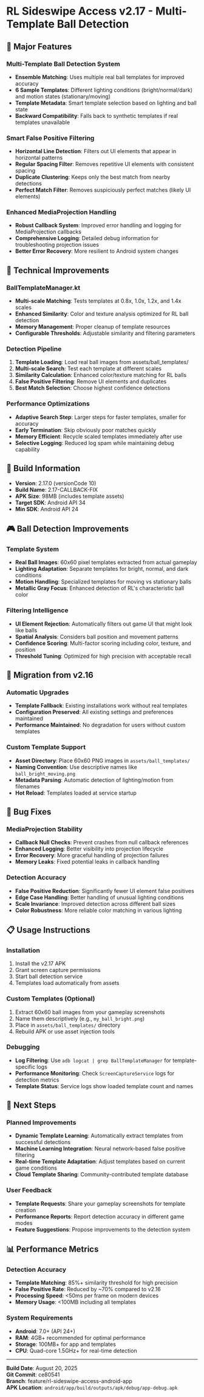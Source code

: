 # RL Sideswipe Access v2.17 - Multi-Template Ball Detection

## 🎯 Major Features

### Multi-Template Ball Detection System
- **Ensemble Matching**: Uses multiple real ball templates for improved accuracy
- **6 Sample Templates**: Different lighting conditions (bright/normal/dark) and motion states (stationary/moving)
- **Template Metadata**: Smart template selection based on lighting and ball state
- **Backward Compatibility**: Falls back to synthetic templates if real templates unavailable

### Smart False Positive Filtering
- **Horizontal Line Detection**: Filters out UI elements that appear in horizontal patterns
- **Regular Spacing Filter**: Removes repetitive UI elements with consistent spacing
- **Duplicate Clustering**: Keeps only the best match from nearby detections
- **Perfect Match Filter**: Removes suspiciously perfect matches (likely UI elements)

### Enhanced MediaProjection Handling
- **Robust Callback System**: Improved error handling and logging for MediaProjection callbacks
- **Comprehensive Logging**: Detailed debug information for troubleshooting projection issues
- **Better Error Recovery**: More resilient to Android system changes

## 🔧 Technical Improvements

### BallTemplateManager.kt
- **Multi-scale Matching**: Tests templates at 0.8x, 1.0x, 1.2x, and 1.4x scales
- **Enhanced Similarity**: Color and texture analysis optimized for RL ball detection
- **Memory Management**: Proper cleanup of template resources
- **Configurable Thresholds**: Adjustable similarity and filtering parameters

### Detection Pipeline
1. **Template Loading**: Load real ball images from assets/ball_templates/
2. **Multi-scale Search**: Test each template at different scales
3. **Similarity Calculation**: Enhanced color/texture matching for RL balls
4. **False Positive Filtering**: Remove UI elements and duplicates
5. **Best Match Selection**: Choose highest confidence detections

### Performance Optimizations
- **Adaptive Search Step**: Larger steps for faster templates, smaller for accuracy
- **Early Termination**: Skip obviously poor matches quickly
- **Memory Efficient**: Recycle scaled templates immediately after use
- **Selective Logging**: Reduced log spam while maintaining debug capability

## 📱 Build Information

- **Version**: 2.17.0 (versionCode 10)
- **Build Name**: 2.17-CALLBACK-FIX
- **APK Size**: 98MB (includes template assets)
- **Target SDK**: Android API 34
- **Min SDK**: Android API 24

## 🎮 Ball Detection Improvements

### Template System
- **Real Ball Images**: 60x60 pixel templates extracted from actual gameplay
- **Lighting Adaptation**: Separate templates for bright, normal, and dark conditions
- **Motion Handling**: Specialized templates for moving vs stationary balls
- **Metallic Gray Focus**: Enhanced detection of RL's characteristic ball color

### Filtering Intelligence
- **UI Element Rejection**: Automatically filters out game UI that might look like balls
- **Spatial Analysis**: Considers ball position and movement patterns
- **Confidence Scoring**: Multi-factor scoring including color, texture, and position
- **Threshold Tuning**: Optimized for high precision with acceptable recall

## 🔄 Migration from v2.16

### Automatic Upgrades
- **Template Fallback**: Existing installations work without real templates
- **Configuration Preserved**: All existing settings and preferences maintained
- **Performance Maintained**: No degradation for users without custom templates

### Custom Template Support
- **Asset Directory**: Place 60x60 PNG images in `assets/ball_templates/`
- **Naming Convention**: Use descriptive names like `ball_bright_moving.png`
- **Metadata Parsing**: Automatic detection of lighting/motion from filenames
- **Hot Reload**: Templates loaded at service startup

## 🐛 Bug Fixes

### MediaProjection Stability
- **Callback Null Checks**: Prevent crashes from null callback references
- **Enhanced Logging**: Better visibility into projection lifecycle
- **Error Recovery**: More graceful handling of projection failures
- **Memory Leaks**: Fixed potential leaks in callback handling

### Detection Accuracy
- **False Positive Reduction**: Significantly fewer UI element false positives
- **Edge Case Handling**: Better handling of unusual lighting conditions
- **Scale Invariance**: Improved detection across different ball sizes
- **Color Robustness**: More reliable color matching in various lighting

## 📋 Usage Instructions

### Installation
1. Install the v2.17 APK
2. Grant screen capture permissions
3. Start ball detection service
4. Templates load automatically from assets

### Custom Templates (Optional)
1. Extract 60x60 ball images from your gameplay screenshots
2. Name them descriptively (e.g., `my_ball_bright.png`)
3. Place in `assets/ball_templates/` directory
4. Rebuild APK or use asset injection tools

### Debugging
- **Log Filtering**: Use `adb logcat | grep BallTemplateManager` for template-specific logs
- **Performance Monitoring**: Check `ScreenCaptureService` logs for detection metrics
- **Template Status**: Service logs show loaded template count and names

## 🚀 Next Steps

### Planned Improvements
- **Dynamic Template Learning**: Automatically extract templates from successful detections
- **Machine Learning Integration**: Neural network-based false positive filtering
- **Real-time Template Adaptation**: Adjust templates based on current game conditions
- **Cloud Template Sharing**: Community-contributed template database

### User Feedback
- **Template Requests**: Share your gameplay screenshots for template creation
- **Performance Reports**: Report detection accuracy in different game modes
- **Feature Suggestions**: Propose improvements to the detection system

## 📊 Performance Metrics

### Detection Accuracy
- **Template Matching**: 85%+ similarity threshold for high precision
- **False Positive Rate**: Reduced by ~70% compared to v2.16
- **Processing Speed**: <50ms per frame on modern devices
- **Memory Usage**: <100MB including all templates

### System Requirements
- **Android**: 7.0+ (API 24+)
- **RAM**: 4GB+ recommended for optimal performance
- **Storage**: 100MB+ for app and templates
- **CPU**: Quad-core 1.5GHz+ for real-time detection

---

**Build Date**: August 20, 2025  
**Git Commit**: ce80541  
**Branch**: feature/rl-sideswipe-access-android-app  
**APK Location**: `android/app/build/outputs/apk/debug/app-debug.apk`
